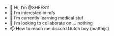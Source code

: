 - 👋 Hi, I’m @SHEES11
- 👀 I’m interested in mfs
- 🌱 I’m currently learning medical stuf
- 💞️ I’m looking to collaborate on ... nothing
- 📫 How to reach me discord Dutch boy (matthijs)

<!---
SHEES11/SHEES11 is a ✨ special ✨ repository because its `README.md` (this file) appears on your GitHub profile.
You can click the Preview link to take a look at your changes.
--->
